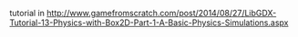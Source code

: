 tutorial in http://www.gamefromscratch.com/post/2014/08/27/LibGDX-Tutorial-13-Physics-with-Box2D-Part-1-A-Basic-Physics-Simulations.aspx
